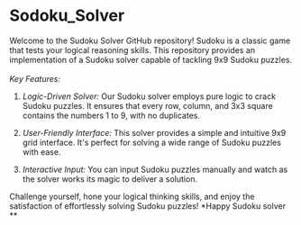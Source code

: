 # Sodoku_Solver
Welcome to the Sudoku Solver GitHub repository! Sudoku is a classic game that tests your logical reasoning skills. This repository provides an implementation of a Sudoku solver capable of tackling 9x9 Sudoku puzzles.
<br>
<br>
 *Key Features:*

1. *Logic-Driven Solver:* Our Sudoku solver employs pure logic to crack Sudoku puzzles. It ensures that every row, column, and 3x3 square contains the numbers 1 to 9, with no duplicates.

2. *User-Friendly Interface:* This solver provides a simple and intuitive 9x9 grid interface. It's perfect for solving a wide range of Sudoku puzzles with ease.

3. *Interactive Input:* You can input Sudoku puzzles manually and watch as the solver works its magic to deliver a solution.

Challenge yourself, hone your logical thinking skills, and enjoy the satisfaction of effortlessly solving Sudoku puzzles!
*Happy Sudoku solver ** 
